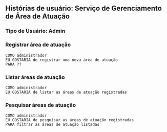 ## Histórias de usuário: Serviço de Gerenciamento de Área de Atuação
### Tipo de Usuário: Admin

### Registrar área de atuação

    COMO administrador
    EU GOSTARIA de registrar uma nova área de atuação
    PARA ??


### Listar áreas de atuação

    COMO administrador
    EU GOSTARIA de listar as áreas de atuação registradas  


### Pesquisar áreas de atuação

    COMO administrador
    EU GOSTARIA de pesquisar as áreas de atuação registradas
    PARA filtrar as áreas de atuação listadas

